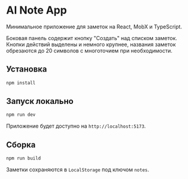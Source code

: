 # AI Note App

Минимальное приложение для заметок на React, MobX и TypeScript.

Боковая панель содержит кнопку "Создать" над списком заметок. Кнопки действий выделены и немного крупнее, названия заметок обрезаются до 20 символов с многоточием при необходимости.

## Установка

```bash
npm install
```

## Запуск локально

```bash
npm run dev
```

Приложение будет доступно на `http://localhost:5173`.

## Сборка

```bash
npm run build
```

Заметки сохраняются в `LocalStorage` под ключом `notes`.
